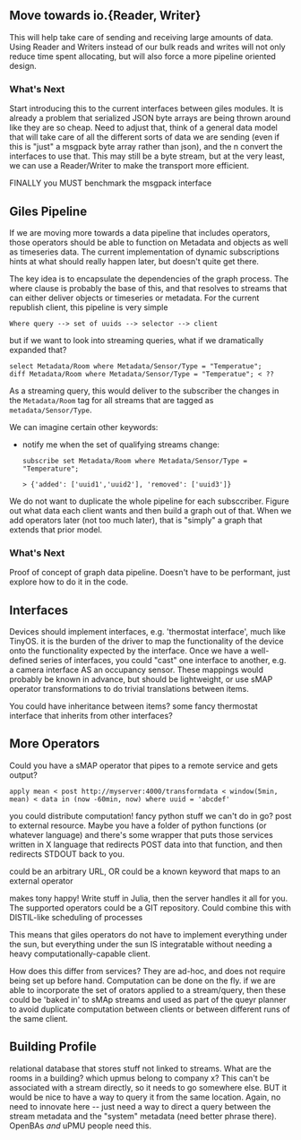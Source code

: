 ## Move towards io.{Reader, Writer}

This will help take care of sending and receiving large amounts of data. Using Reader and Writers instead of our
bulk reads and writes will not only reduce time spent allocating, but will also force a more pipeline oriented
design.

### What's Next

Start introducing this to the current interfaces between giles modules. It is already a problem that serialized
JSON byte arrays are being thrown around like they are so cheap. Need to adjust that, think of a general data
model that will take care of all the different sorts of data we are sending (even if this is "just" a msgpack
byte array rather than json), and the n convert the interfaces to use that. This may still be a byte stream,
but at the very least, we can use a Reader/Writer to make the transport more efficient.

FINALLY you MUST benchmark the msgpack interface

## Giles Pipeline

If we are moving more towards a data pipeline that includes operators, those
operators should be able to function on Metadata and objects as well as
timeseries data. The current implementation of dynamic subscriptions hints at what should really happen
later, but doesn't quite get there.

The key idea is to encapsulate the dependencies of the graph process.
The where clause is probably the base of this, and that resolves to streams that can either deliver
objects or timeseries or metadata. For the current republish client, this pipeline is very simple

```
Where query --> set of uuids --> selector --> client
```

but if we want to look into streaming queries, what if we dramatically expanded that?

```
select Metadata/Room where Metadata/Sensor/Type = "Temperatue";
diff Metadata/Room where Metadata/Sensor/Type = "Temperatue"; < ??
```
As a streaming query, this would deliver to the subscriber the changes in the `Metadata/Room`
tag for all streams that are tagged as `metadata/Sensor/Type`.

We can imagine certain other keywords:

* notify me when the set of qualifying streams change:
    ```
    subscribe set Metadata/Room where Metadata/Sensor/Type = "Temperature";

    > {'added': ['uuid1','uuid2'], 'removed': ['uuid3']}
    ```

We do not want to duplicate the whole pipeline for each subsccriber. Figure out what data each client wants
and then build a graph out of that. When we add operators later (not too much later), that is "simply"
a graph that extends that prior model. 

### What's Next

Proof of concept of graph data pipeline. Doesn't have to be performant, just explore how to do it in the code.

## Interfaces

Devices should implement interfaces, e.g. 'thermostat interface', much like TinyOS. it is the burden of the driver
to map the functionality of the device onto the functionality expected by the interface. Once we have a well-defined
series of interfaces, you could "cast" one interface to another, e.g. a camera interface AS an occupancy sensor.
These mappings would probably be known in advance, but should be lightweight, or use sMAP operator transformations
to do trivial translations between items. 

You could have inheritance between items? some fancy thermostat interface that inherits from other interfaces?

## More Operators

Could you have a sMAP operator that pipes to a remote service and gets output?

```
apply mean < post http://myserver:4000/transformdata < window(5min, mean) < data in (now -60min, now) where uuid = 'abcdef'
```

you could distribute computation! fancy python stuff we can't do in go? post to external resource. Maybe you have a folder
of python functions (or whatever language) and there's some wrapper that puts those services written in X language that redirects
POST data into that function, and then redirects STDOUT back to you.

could be an arbitrary URL, OR could be a known keyword that maps to an external operator

makes tony happy! Write stuff in Julia, then the server handles it all for you. The supported operators could be a GIT repository.
Could combine this with DISTIL-like scheduling of processes

This means that giles operators do not have to implement everything under the sun, but everything under the sun IS integratable
without needing a heavy computationally-capable client.

How does this differ from services? They are ad-hoc, and does not require being set up before hand. Computation can be done on the fly.
if we are able to incorporate the set of orators applied to a stream/query, then these could be 'baked in' to sMAp streams
and used as part of the queyr planner to avoid duplicate computation between clients or between different runs of the same client.

## Building Profile

relational database that stores stuff not linked to streams. What are the rooms in a building? which upmus belong to company x?
This can't be associated with a stream directly, so it needs to go somewhere else. BUT it would be nice to have a way to query
it from the same location. Again, no need to innovate here -- just need a way to direct a query between the stream metadata
and the "system" metadata (need better phrase there). OpenBAs *and* uPMU people need this.
